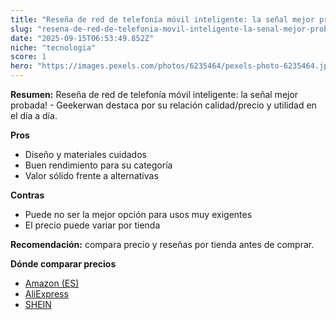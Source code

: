 ```yaml
---
title: "Reseña de red de telefonía móvil inteligente: la señal mejor probada! - Geekerwan"
slug: "resena-de-red-de-telefonia-movil-inteligente-la-senal-mejor-probada-geekerwan"
date: "2025-09-15T06:53:49.852Z"
niche: "tecnologia"
score: 1
hero: "https://images.pexels.com/photos/6235464/pexels-photo-6235464.jpeg?auto=compress&cs=tinysrgb&fit=crop&h=627&w=1200&auto=compress&cs=tinysrgb&w=1200&h=675&fit=crop"
---
```


**Resumen:** Reseña de red de telefonía móvil inteligente: la señal mejor probada! - Geekerwan destaca por su relación calidad/precio y utilidad en el día a día.

**Pros**
- Diseño y materiales cuidados
- Buen rendimiento para su categoría
- Valor sólido frente a alternativas

**Contras**
- Puede no ser la mejor opción para usos muy exigentes
- El precio puede variar por tienda

**Recomendación:** compara precio y reseñas por tienda antes de comprar.

**Dónde comparar precios**
- [Amazon (ES)](https://www.amazon.es/s?k=Rese%C3%B1a%20de%20red%20de%20telefon%C3%ADa%20m%C3%B3vil%20inteligente%3A%20la%20se%C3%B1al%20mejor%20probada!%20-%20Geekerwan&tag=teknovashop25-21)
- [AliExpress](https://www.aliexpress.com/wholesale?SearchText=Rese%C3%B1a%20de%20red%20de%20telefon%C3%ADa%20m%C3%B3vil%20inteligente%3A%20la%20se%C3%B1al%20mejor%20probada!%20-%20Geekerwan)
- [SHEIN](https://www.shein.com/pdsearch/Rese%C3%B1a%20de%20red%20de%20telefon%C3%ADa%20m%C3%B3vil%20inteligente%3A%20la%20se%C3%B1al%20mejor%20probada!%20-%20Geekerwan)
